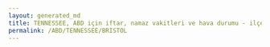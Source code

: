 ```yaml
---
layout: generated_md
title: TENNESSEE, ABD için iftar, namaz vakitleri ve hava durumu - ilçe/eyalet seç
permalink: /ABD/TENNESSEE/BRISTOL
---
```


<script type="text/javascript">
  var country = ABD;
  var city = TENNESSEE;
  var state = BRISTOL;
  var lat = 72;
  var lon = 21;
</script>
